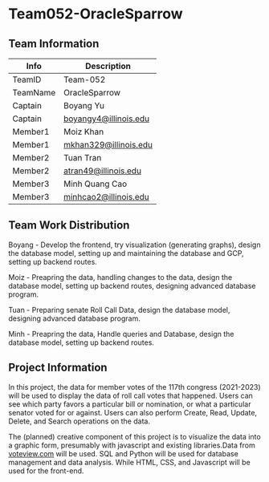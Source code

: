 # Team052-OracleSparrow

## Team Information

| Info     | Description           |
| -------- | --------------------- |
| TeamID   | Team-052              |
| TeamName | OracleSparrow         |
| Captain  | Boyang Yu             |
| Captain  | boyangy4@illinois.edu |
| Member1  | Moiz Khan             |
| Member1  | mkhan329@illinois.edu |
| Member2  | Tuan Tran             |
| Member2  | atran49@illinois.edu  |
| Member3  | Minh Quang Cao        |
| Member3  | minhcao2@illinois.edu |

## Team Work Distribution

Boyang - Develop the frontend, try visualization (generating graphs), design the database model, setting up and maintaining the database and GCP, setting up backend routes.

Moiz - Preapring the data, handling changes to the data, design the database model, setting up backend routes, designing advanced database program.

Tuan - Preparing senate Roll Call Data, design the database model, designing advanced database program.

Minh - Preapring the data, Handle queries and Database, design the database model, setting up backend routes.

## Project Information

In this project, the data for member votes of the 117th congress (2021-2023) will be used to display the data of roll call votes that happened. Users can see which party favors a particular bill or nomination, or what a particular senator voted for or against. Users can also perform Create, Read, Update, Delete, and Search operations on the data.

The (planned) creative component of this project is to visualize the data into a graphic form, presumably with javascript and existing libraries.Data from [voteview.com](https://voteview.com/data) will be used. SQL and Python will be used for database management and data analysis. While HTML, CSS, and Javascript will be used for the front-end.
